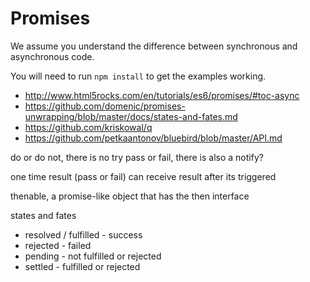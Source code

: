 # Promises

We assume you understand the difference between synchronous and asynchronous code.

You will need to run `npm install` to get the examples working.

- http://www.html5rocks.com/en/tutorials/es6/promises/#toc-async
- https://github.com/domenic/promises-unwrapping/blob/master/docs/states-and-fates.md
- https://github.com/kriskowal/q
- https://github.com/petkaantonov/bluebird/blob/master/API.md

do or do not, there is no try
pass or fail, there is also a notify?

one time result (pass or fail)
can receive result after its triggered

thenable, a promise-like object that has the then interface

states and fates
- resolved / fulfilled - success
- rejected - failed
- pending - not fulfilled or rejected
- settled - fulfilled or rejected
